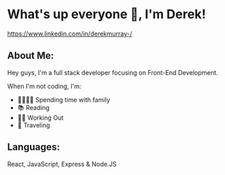 # What's up everyone 👋, I'm Derek! 

https://www.linkedin.com/in/derekmurray-/
## About Me:

Hey guys, I'm a full stack developer focusing on Front-End Development. 

When I'm not coding, I'm:
- 👨‍👩‍👧‍👧 Spending time with family
- 📚 Reading
- 💪🏾 Working Out
- 🛫 Traveling

## Languages:

React, JavaScript, Express & Node.JS 
